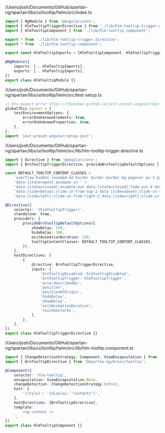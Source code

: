 /Users/josh/Documents/GitHub/spartan-ng/spartan/libs/ui/tooltip/helm/src/index.ts
```typescript
import { NgModule } from '@angular/core';
import { HlmTooltipTriggerDirective } from './lib/hlm-tooltip-trigger.directive';
import { HlmTooltipComponent } from './lib/hlm-tooltip.component';

export * from './lib/hlm-tooltip-trigger.directive';
export * from './lib/hlm-tooltip.component';

export const HlmTooltipImports = [HlmTooltipComponent, HlmTooltipTriggerDirective] as const;

@NgModule({
	imports: [...HlmTooltipImports],
	exports: [...HlmTooltipImports],
})
export class HlmTooltipModule {}

```
/Users/josh/Documents/GitHub/spartan-ng/spartan/libs/ui/tooltip/helm/src/test-setup.ts
```typescript
// @ts-expect-error https://thymikee.github.io/jest-preset-angular/docs/getting-started/test-environment
globalThis.ngJest = {
	testEnvironmentOptions: {
		errorOnUnknownElements: true,
		errorOnUnknownProperties: true,
	},
};
import 'jest-preset-angular/setup-jest';

```
/Users/josh/Documents/GitHub/spartan-ng/spartan/libs/ui/tooltip/helm/src/lib/hlm-tooltip-trigger.directive.ts
```typescript
import { Directive } from '@angular/core';
import { BrnTooltipTriggerDirective, provideBrnTooltipDefaultOptions } from '@spartan-ng/brain/tooltip';

const DEFAULT_TOOLTIP_CONTENT_CLASSES =
	'overflow-hidden rounded-md border border-border bg-popover px-3 py-1.5 text-sm text-popover-foreground shadow-md fade-in-0 zoom-in-95 ' +
	'data-[state=open]:animate-in ' +
	'data-[state=closed]:animate-out data-[state=closed]:fade-out-0 data-[state=closed]:zoom-out-95 ' +
	'data-[side=below]:slide-in-from-top-2 data-[side=above]:slide-in-from-bottom-2 ' +
	'data-[side=left]:slide-in-from-right-2 data-[side=right]:slide-in-from-left-2 ';

@Directive({
	selector: '[hlmTooltipTrigger]',
	standalone: true,
	providers: [
		provideBrnTooltipDefaultOptions({
			showDelay: 150,
			hideDelay: 300,
			exitAnimationDuration: 150,
			tooltipContentClasses: DEFAULT_TOOLTIP_CONTENT_CLASSES,
		}),
	],
	hostDirectives: [
		{
			directive: BrnTooltipTriggerDirective,
			inputs: [
				'brnTooltipDisabled: hlmTooltipDisabled',
				'brnTooltipTrigger: hlmTooltipTrigger',
				'aria-describedby',
				'position',
				'positionAtOrigin',
				'hideDelay',
				'showDelay',
				'exitAnimationDuration',
				'touchGestures',
			],
		},
	],
})
export class HlmTooltipTriggerDirective {}

```
/Users/josh/Documents/GitHub/spartan-ng/spartan/libs/ui/tooltip/helm/src/lib/hlm-tooltip.component.ts
```typescript
import { ChangeDetectionStrategy, Component, ViewEncapsulation } from '@angular/core';
import { BrnTooltipDirective } from '@spartan-ng/brain/tooltip';

@Component({
	selector: 'hlm-tooltip',
	encapsulation: ViewEncapsulation.None,
	changeDetection: ChangeDetectionStrategy.OnPush,
	host: {
		'[style]': '{display: "contents"}',
	},
	hostDirectives: [BrnTooltipDirective],
	template: `
		<ng-content />
	`,
})
export class HlmTooltipComponent {}

```
